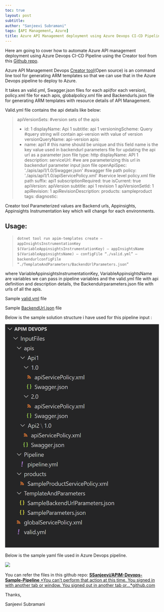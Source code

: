 ```yaml
---
toc: true
layout: post
subtitle: 
author: "Sanjeevi Subramani"
tags: [API Management, Azure]
title: Azure API Management deployment using Azure Devops CI-CD Pipeline using ARM templates and Yaml file
---
```


Here am going to cover how to automate Azure API management deployment using Azure Devops CI-CD Pipeline using the Creator tool from this [Github repo](https://github.com/Azure/azure-api-management-devops-resource-kit).

Azure API Management Devops [Creator tool](https://github.com/Azure/azure-api-management-devops-resource-kit/blob/master/src/APIM_ARMTemplate/README.md#Creator)(Open source) is an command line tool for generating ARM templates so that we can use that in the Azure Devops pipeline to deploy to Azure.

It takes an valid.yml, Swagger.json files for each api(for each version), policy.xml file for each apis, globalpolicy.xml file and Backendurls.json file for generating ARM templates with resource details of API Management.

Valid.yml file contains the api details like below:
>  apiVersionSets: #version sets of the apis
>  - id: 1
>  displayName: Api 1
>  subtitle: api 1
>  versioningScheme: Query #query string will contain api-version with value of version
>  versionQueryName: api-version
>  apis:
>  - name: api1 # this name should be unique and this field name is the key value used in backendurl parameters file for updating the api url as a parameter json file
>  type: http
>  displayName: API 1
>  description:
>  serviceUrl: #we are parameterizing this url in backendurl parameter input json file
>  openApiSpec: './apis/api1/1.0/Swagger.json' #swagger file path
>  policy: './apis/api1/1.0/apiServicePolicy.xml' #service level policy.xml file path
>  suffix: api1
>  subscriptionRequired: true
>  isCurrent: true
>  apiVersion: apiVersion
>  subtitle: api 1 revision 1 apiVersionSetId: 1
>  apiRevision: 1
>  apiRevisionDescription:
>  products: sampleproduct
>  tags:
>  diagnostic:

Creator tool Parameterized values are Backend urls, Appinsights, Appinsights Instrumentation key which will change for each environments.

## Usage:
>  `dotnet tool run apim-templates create — appInsightsInstrumentationKey $(VariableAppinsightsInstrumentationKey) — appInsightsName $(VariableAppinsightsName) — configFile “./valid.yml” — backendurlconfigFile “./TemplateAndParameters/BackendUrlParameters.json”`

where VariableAppinsightsInstrumentationKey, VariableAppinsightsName are variables we can pass in pipeline variables and the valid.yml file with api definition and description details, the Backendulrparameters.json file with urls of all the apis.

Sample [valid.yml](https://github.com/SSanjeevi/APIM-Devops-Sample-Pipeline/blob/master/InputFiles/valid.yml) file

Sample [BackendUrl.json](https://github.com/SSanjeevi/APIM-Devops-Sample-Pipeline/blob/master/InputFiles/TemplateAndParameters/SampleBackendUrlParameters.json) file

Below is the sample solution structure i have used for this pipeline input :

![](./../assets/img/SolutionStructure.PNG)

Below is the sample yaml file used in Azure Devops pipeline.

![](https://cdn-images-1.medium.com/max/5152/1*cuZZ6myRIci6OhHjdyXzFg.png)

You can refer the files in this github repo:
[**SSanjeevi/APIM-Devops-Sample-Pipeline**
*You can't perform that action at this time. You signed in with another tab or window. You signed out in another tab or…*github.com](https://github.com/SSanjeevi/APIM-Devops-Sample-Pipeline)

Thanks,

Sanjeevi Subramani
